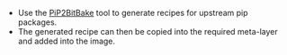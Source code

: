 - Use the [PiP2BitBake](https://github.com/robseb/PiP2Bitbake.git) tool to generate recipes for upstream pip packages.
- The generated recipe can then be copied into the required meta-layer and added into the image.